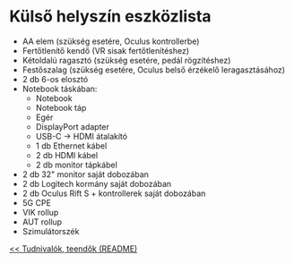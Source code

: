 # Külső helyszín eszközlista

- AA elem (szükség esetére, Oculus kontrollerbe)
- Fertőtlenítő kendő (VR sisak fertőtlenítéshez)
- Kétoldalú ragasztó (szükség esetére, pedál rögzítéshez)
- Festőszalag (szükség esetére, Oculus belső érzékelő leragasztásához)
- 2 db 6-os elosztó
- Notebook táskában:
  - Notebook
  - Notebook táp
  - Egér
  - DisplayPort adapter
  - USB-C -> HDMI átalakító
  - 1 db Ethernet kábel
  - 2 db HDMI kábel
  - 2 db monitor tápkábel
- 2 db 32" monitor saját dobozában
- 2 db Logitech kormány saját dobozában
- 2 db Oculus Rift S + kontrollerek saját dobozában
- 5G CPE
- VIK rollup
- AUT rollup
- Szimulátorszék

[<< Tudnivalók, teendők (README)](README.md)

